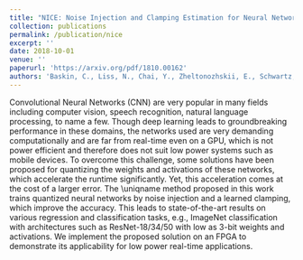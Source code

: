 ```yaml
---
title: "NICE: Noise Injection and Clamping Estimation for Neural Network Quantization"
collection: publications
permalink: /publication/nice
excerpt: ''
date: 2018-10-01
venue: ''
paperurl: 'https://arxiv.org/pdf/1810.00162'
authors: 'Baskin, C., Liss, N., Chai, Y., Zheltonozhskii, E., Schwartz, E., Giryes, R., Mendelson, A., & Bronstein, A. M.'
---
```

Convolutional Neural Networks (CNN) are very popular in many fields including computer vision, speech recognition, natural language processing, to name a few. Though deep learning leads to groundbreaking performance in these domains, the networks used are very demanding computationally and are far from real-time even on a GPU, which is not power efficient and therefore does not suit low power systems such as mobile devices. To overcome this challenge, some solutions have been proposed for quantizing the weights and activations of these networks, which accelerate the runtime significantly. Yet, this acceleration comes at the cost of a larger error. The \uniqname method proposed in this work trains quantized neural networks by noise injection and a learned clamping, which improve the accuracy. This leads to state-of-the-art results on various regression and classification tasks, e.g., ImageNet classification with architectures such as ResNet-18/34/50 with low as 3-bit weights and activations. We implement the proposed solution on an FPGA to demonstrate its applicability for low power real-time applications. 